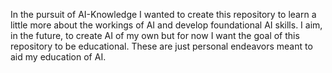 In the pursuit of AI-Knowledge I wanted to create this repository to learn a little more about the workings of AI and develop foundational AI skills. 
I aim, in the future, to create AI of my own but for now I want the goal of this repository to be educational. 
These are just personal endeavors meant to aid my education of AI.

